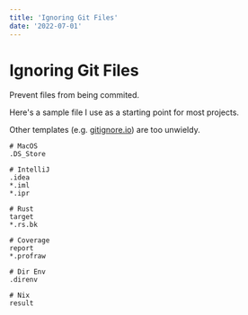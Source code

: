 ```yaml
---
title: 'Ignoring Git Files'
date: '2022-07-01'
---
```


# Ignoring Git Files

Prevent files from being commited.

Here's a sample file I use as a starting point for most projects.

Other templates (e.g. [gitignore.io](https://gitignore.io)) are too unwieldy.

```ignore
# MacOS
.DS_Store

# IntelliJ
.idea
*.iml
*.ipr

# Rust
target
*.rs.bk

# Coverage
report
*.profraw

# Dir Env
.direnv

# Nix
result
```
